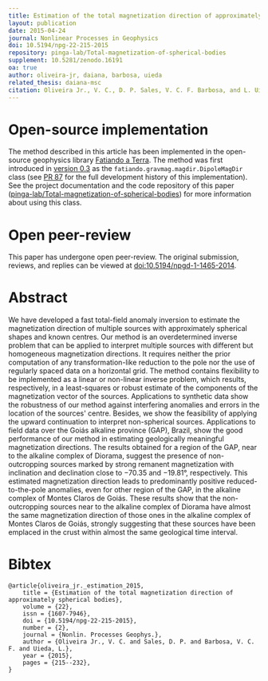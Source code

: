 ```yaml
---
title: Estimation of the total magnetization direction of approximately spherical bodies
layout: publication
date: 2015-04-24
journal: Nonlinear Processes in Geophysics
doi: 10.5194/npg-22-215-2015
repository: pinga-lab/Total-magnetization-of-spherical-bodies
supplement: 10.5281/zenodo.16191
oa: true
author: oliveira-jr, daiana, barbosa, uieda
related_thesis: daiana-msc
citation: Oliveira Jr., V. C., D. P. Sales, V. C. F. Barbosa, and L. Uieda (2015), Estimation of the total magnetization direction of approximately spherical bodies, Nonlin. Processes Geophys., 22(2), 215-232, doi:10.5194/npg-22-215-2015.
---
```


# Open-source implementation

The method described in this article has been implemented in the open-source
geophysics library [Fatiando a Terra](http://www.fatiando.org).
The method was first introduced in
[version 0.3](http://www.fatiando.org/changelog.html#version-0-3)
as the `fatiando.gravmag.magdir.DipoleMagDir` class
(see [PR 87](https://github.com/fatiando/fatiando/pull/87)
for the full development history of this implementation).
See the project documentation
and the code repository of this paper
([pinga-lab/Total-magnetization-of-spherical-bodies](https://github.com/pinga-lab/Total-magnetization-of-spherical-bodies))
for more information about using this class.

# Open peer-review

This paper has undergone open peer-review.
The original submission, reviews, and replies can be viewed at
[doi:10.5194/npgd-1-1465-2014](http://dx.doi.org/10.5194/npgd-1-1465-2014).

# Abstract

We have developed a fast total-field anomaly inversion to estimate the
magnetization direction of multiple sources with approximately spherical shapes
and known centres. Our method is an overdetermined inverse problem that can be
applied to interpret multiple sources with different but homogeneous
magnetization directions. It requires neither the prior computation of any
transformation-like reduction to the pole nor the use of regularly spaced data
on a horizontal grid. The method contains flexibility to be implemented as a
linear or non-linear inverse problem, which results, respectively, in a
least-squares or robust estimate of the components of the magnetization vector
of the sources. Applications to synthetic data show the robustness of our
method against interfering anomalies and errors in the location of the sources'
centre. Besides, we show the feasibility of applying the upward continuation to
interpret non-spherical sources. Applications to field data over the Goiás
alkaline province (GAP), Brazil, show the good performance of our method in
estimating geologically meaningful magnetization directions. The results
obtained for a region of the GAP, near to the alkaline complex of Diorama,
suggest the presence of non-outcropping sources marked by strong remanent
magnetization with inclination and declination close to −70.35 and −19.81°,
respectively. This estimated magnetization direction leads to predominantly
positive reduced-to-the-pole anomalies, even for other region of the GAP, in
the alkaline complex of Montes Claros de Goiás. These results show that the
non-outcropping sources near to the alkaline complex of Diorama have almost the
same magnetization direction of those ones in the alkaline complex of Montes
Claros de Goiás, strongly suggesting that these sources have been emplaced in
the crust within almost the same geological time interval.

# Bibtex

    @article{oliveira_jr._estimation_2015,
        title = {Estimation of the total magnetization direction of approximately spherical bodies},
        volume = {22},
        issn = {1607-7946},
        doi = {10.5194/npg-22-215-2015},
        number = {2},
        journal = {Nonlin. Processes Geophys.},
        author = {Oliveira Jr., V. C. and Sales, D. P. and Barbosa, V. C. F. and Uieda, L.},
        year = {2015},
        pages = {215--232},
    }
